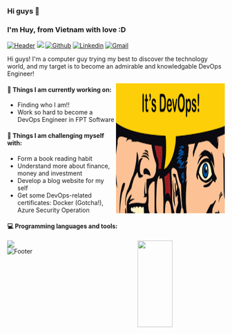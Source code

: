 ### Hi guys 👋 
### I'm Huy, from Vietnam with love :D

[![Header](https://capsule-render.vercel.app/api?type=waving&color=5865F2&height=120&fontAlignY=25&section=header&fontAlign=25&animation=twinkling&text=Welcome%20to%20my%20GitHub%20profile!&fontSize=24&fontColor=fff)](#)
![](https://komarev.com/ghpvc/?username=quocthinhvo)
[![Github](https://img.shields.io/badge/-Github-000?style=flat&logo=Github&logoColor=white)](https://github.com/ryanlee0517)
[![Linkedin](https://img.shields.io/badge/-LinkedIn-blue?style=flat&logo=Linkedin&logoColor=white)](https://www.linkedin.com/in/huyle0517/)
[![Gmail](https://img.shields.io/badge/-Gmail-c14438?style=flat&logo=Gmail&logoColor=white)](mailto:huyleglxa70@gmail.com)

Hi guys! I'm a computer guy trying my best to discover the technology world, and my target is to become an admirable and knowledgable DevOps Engineer!

<img align="right" alt="img" src="https://github.com/ryanlee0517/ryanlee0517/blob/main/its-devops.png" width="50%" height="300px" />


#### 🌱 Things I am currently working on: 
- Finding who I am!!
- Work so hard to become a DevOps Engineer in FPT Software

#### :muscle: Things I am challenging myself with:
- Form a book reading habit
- Understand more about finance, money and investment
- Develop a blog website for my self
- Get some DevOps-related certificates: Docker (Gotcha!), Azure Security Operation

#### :computer: Programming languages and tools: 

<div>
	<img width="50%" align='left'  src="https://github-readme-stats.vercel.app/api?username=ryanlee0517&show_icons=true&theme=monokai" />
	<img width="40%" height='200px' align='right'  src="https://github-readme-stats.vercel.app/api/top-langs/?username=ryanlee0517&layout=compact&theme=monokai" />
</div>

![Footer](https://capsule-render.vercel.app/api?type=waving&color=5865F2&height=120&fontAlignY=75&section=footer&fontAlign=25&animation=twinkling&text=That%27s%20all,%20have%20a%20good%20day!&fontSize=24&fontColor=fff)
